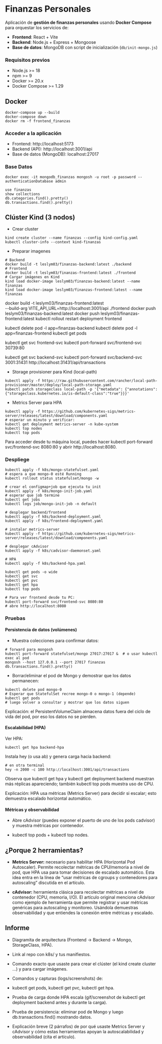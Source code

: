 # Finanzas Personales

Aplicación de **gestión de finanzas personales** usando **Docker Compose** para orquestar los servicios de:

- **Frontend**: React + Vite
- **Backend**: Node.js + Express + Mongoose
- **Base de datos**: MongoDB con script de inicialización (`db/init-mongo.js`)

### Requisitos previos

- Node.js >= 18
- npm >= 9
- Docker >= 20.x
- Docker Compose >= 1.29

## Docker

```
docker-compose up --build
docker-compose down
docker rm -f frontend_finanzas
```

### Acceder a la aplicación

- Frontend: http://localhost:5173
- Backend (API): http://localhost:3001/api
- Base de datos (MongoDB): localhost:27017

### Base Datos
```
docker exec -it mongodb_finanzas mongosh -u root -p password --authenticationDatabase admin
```

```
use finanzas
show collections
db.categories.find().pretty()
db.transactions.find().pretty()
```

## Clúster Kind (3 nodos)

- Crear cluster
```
kind create cluster --name finanzas --config kind-config.yaml
kubectl cluster-info --context kind-finanzas
```
- Preparar imagenes
```
# Backend
docker build -t leslym03/finanzas-backend:latest ./backend
# Frontend
docker build -t leslym03/finanzas-frontend:latest ./frontend
# Cargar imágenes en Kind
kind load docker-image leslym03/finanzas-backend:latest --name finanzas
kind load docker-image leslym03/finanzas-frontend:latest --name finanzas
```

docker build -t leslym03/finanzas-frontend:latest \
  --build-arg VITE_API_URL=http://localhost:3001/api ./frontend
docker push leslym03/finanzas-backend:latest
docker push leslym03/finanzas-frontend:latest
kubectl rollout restart deployment frontend

kubectl delete pod -l app=finanzas-backend
kubectl delete pod -l app=finanzas-frontend
kubectl get pods

kubectl get svc frontend-svc
kubectl port-forward svc/frontend-svc 30739:80 

kubectl get svc backend-svc
kubectl port-forward svc/backend-svc 3001:31431
http://localhost:31431/api/transactions





- Storage provisioner para Kind (local-path)
```
kubectl apply -f https://raw.githubusercontent.com/rancher/local-path-provisioner/master/deploy/local-path-storage.yaml
kubectl patch storageclass local-path -p '{"metadata": {"annotations": {"storageclass.kubernetes.io/is-default-class":"true"}}}'

```
- Metrics Server para HPA
```
kubectl apply -f https://github.com/kubernetes-sigs/metrics-server/releases/latest/download/components.yaml
# esperar un minuto y verificar:
kubectl get deployment metrics-server -n kube-system
kubectl top nodes
kubectl top pods
```

Para acceder desde tu máquina local, puedes hacer kubectl port-forward svc/frontend-svc 8080:80 y abrir http://localhost:8080.


### Despliege

```
kubectl apply -f k8s/mongo-statefulset.yaml
# espera a que mongo-0 esté Running
kubectl rollout status statefulset/mongo -w

# crear el configmap+job que ejecuta tu init
kubectl apply -f k8s/mongo-init-job.yaml
# esperar que job termine
kubectl get jobs
kubectl logs job/mongo-init-job -n default

# desplegar backend/frontend
kubectl apply -f k8s/backend-deployment.yaml
kubectl apply -f k8s/frontend-deployment.yaml

# instalar metrics-server
kubectl apply -f https://github.com/kubernetes-sigs/metrics-server/releases/latest/download/components.yaml

# desplegar cAdvisor
kubectl apply -f k8s/cadvisor-daemonset.yaml

# HPA
kubectl apply -f k8s/backend-hpa.yaml
```

```
kubectl get pods -o wide
kubectl get svc
kubectl get pvc
kubectl get hpa
kubectl top pods
```

```
# Para ver frontend desde tu PC:
kubectl port-forward svc/frontend-svc 8080:80
# abre http://localhost:8080
```

### Pruebas
#### Persistencia de datos (volúmenes)
- Muestra colecciones para confirmar datos:
```
# forward para mongosh
kubectl port-forward statefulset/mongo 27017:27017 &  # o usar kubectl exec al pod
mongosh --host 127.0.0.1 --port 27017 finanzas
db.transactions.find().pretty()
```

- Borrar/eliminar el pod de Mongo y demostrar que los datos permanecen:
```
kubectl delete pod mongo-0
# Esperar que StatefulSet recree mongo-0 o mongo-1 (depende)
kubectl get pods
# luego volver a consultar y mostrar que los datos siguen
```
Explicación: el PersistentVolumeClaim almacena datos fuera del ciclo de vida del pod, por eso los datos no se pierden.

#### Escalabilidad (HPA)
Ver HPA:
```
kubectl get hpa backend-hpa
```

Instala hey (o usa ab) y genera carga hacia backend:
```
# en otra terminal
hey -n 2000 -c 100 http://localhost:3001/api/transactions
```

Observa que kubectl get hpa y kubectl get deployment backend muestran más réplicas apareciendo; también kubectl top pods muestra uso de CPU.

Explicación: HPA usa métricas (Metrics Server) para decidir si escalar; esto demuestra escalado horizontal automático.

#### Métricas y observabilidad
- Abre cAdvisor (puedes exponer el puerto de uno de los pods cadvisor) y muestra métricas por contenedor.

- kubectl top pods + kubectl top nodes.

## ¿Porque 2 herramientas?
- **Metrics Server:** necesario para habilitar HPA (Horizontal Pod Autoscaler). Permite recolectar métricas de CPU/memoria a nivel de pod, que HPA usa para tomar decisiones de escalado automático. Esta idea entra en la línea de “usar métricas de cgroups y contenedores para autoscaling” discutida en el artículo. 

- **cAdvisor:** herramienta clásica para recolectar métricas a nivel de contenedor (CPU, memoria, I/O). El artículo original menciona cAdvisor como ejemplo de herramienta que permite registrar y usar métricas genéricas para autoscaling y monitoreo. Usándola demuestras observabilidad y que entiendes la conexión entre métricas y escalado. 


## Informe

- Diagramita de arquitectura (Frontend → Backend → Mongo, StorageClass, HPA).

- Link al repo con k8s/ y tus manifiestos.

- Comando exacto que usaste para crear el clúster (el kind create cluster ...) y para cargar imágenes.

- Comandos y capturas (logs/screenshots) de:

- kubectl get pods, kubectl get pvc, kubectl get hpa.

- Prueba de carga donde HPA escala (gif/screenshot de kubectl get deployment backend antes y durante la carga).

- Prueba de persistencia: eliminar pod de Mongo y luego db.transactions.find() mostrando datos.

- Explicación breve (2 párrafos) de por qué usaste Metrics Server y cAdvisor y cómo estas herramientas apoyan la autoscalabilidad y observabilidad (cita el artículo).




```

```
